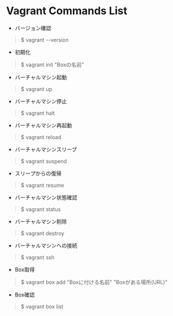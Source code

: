 Vagrant Commands List
=========================

* バージョン確認
> $ vagrant --version

* 初期化
> $ vagrant init "Boxの名前"

* バーチャルマシン起動
> $ vagrant up

* バーチャルマシン停止
> $ vagrant halt

* バーチャルマシン再起動
> $ vagrant reload

* バーチャルマシンスリープ
> $ vagrant suspend

*  スリープからの復帰
> $ vagrant resume

* バーチャルマシン状態確認
> $ vagrant status

* バーチャルマシン削除  
> $ vagrant destroy

* バーチャルマシンへの接続
> $ vagrant ssh

* Box取得
> $ vagrant box add "Boxに付ける名前" "Boxがある場所(URL)"

* Box確認
> $ vagrant box list
